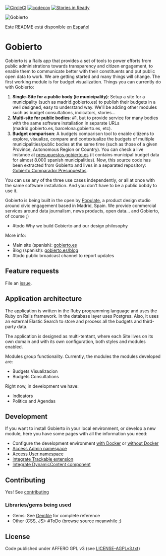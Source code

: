 [![CircleCI](https://circleci.com/gh/PopulateTools/gobierto-dev.svg?style=svg)](https://circleci.com/gh/PopulateTools/gobierto-dev)
[![codecov](https://codecov.io/gh/PopulateTools/gobierto/branch/master/graph/badge.svg)](https://codecov.io/gh/PopulateTools/gobierto)
[![Stories in Ready](https://badge.waffle.io/PopulateTools/gobierto-dev.svg?label=ready&title=Ready)](http://waffle.io/PopulateTools/gobierto-dev)

![Gobierto](https://gobierto.es/assets/logo_gobierto.png)

Este README está disponible [en Español](README.md)

# Gobierto

Gobierto is a Rails app that provides a set of tools to power efforts from public administrations towards transparency and citizen engagement, to enable them to communicate better with their constituents and put public open data to work. We are getting started and many things will change. The first working module is for budget visualization. Things you can currently do with Gobierto:

1. **Single-Site for a public body (ie municipality)**: Setup a site for a municipality (such as madrid.gobierto.es) to publish their budgets in a well designed, easy to understand way. We'll be adding other modules such as budget consultations, indicators, stories...
2. **Multi-site for public bodies**: #1, but to provide service for many bodies with the same software installation in separate URLs (madrid.gobierto.es, barcelona.gobierto.es, etc).
3. **Budget comparison**: A budgets comparison tool to enable citizens to explore, visualize, compare and contextualize the budgets of multiple municipalities/public bodies at the same time (such as those of a given Province, Autonomous Region or Country). You can check a live instance at [presupuestos.gobierto.es](http://presupuestos.gobierto.es) (it contains municipal budget data for almost 8.000 spanish municipalities). Now, this source code has been extracted from Gobierto and lives in a separated repository: [Gobierto Comparador Presupuestos](https://github.com/PopulateTools/gobierto-comparador-presupuestos).


You can use any of the three use cases independently, or all at once with the same software installation. And you don't have to be a public bobdy to use it.

Gobierto is being built in the open by [Populate](http://populate.tools), a product design studio around civic engagement based in Madrid, Spain. We provide commercial services around data journalism, news products, open data... and Gobierto, of course ;)

* #todo Why we build Gobierto and our design philosophy

More info:

* Main site (spanish): [gobierto.es](https://gobierto.es)
* Blog (spanish): [gobierto.es/blog](https://gobierto.es/blog)
* #todo public broadcast channel to report updates

## Feature requests

File an [issue](https://github.com/PopulateTools/gobierto/issues).

## Application architecture

The application is written in the Ruby programming language and uses the Ruby on Rails framework. In the database layer uses Postgres. Also, it uses an external Elastic Search to store and process all the budgets and third-party data.

The application is designed as multi-tentant, where each Site lives on its own domain and with its own configuration, both styles and modules enabled.

Modules group functionality. Currently, the modules the modules developed are:

- Budgets Visualizacion
- Budgets Consultations

Right now, in development we have:

- Indicators
- Politics and Agendas

## Development

If you want to install Gobierto in your local environment, or develop a new module, here you have some pages with all the information you need:

- Configure the development environment [with Docker](docs/development-environment-docker.md) or [without Docker](docs/development-environment.md)
- [Access Admin namespace](docs/admin-namespace.md)
- [Access User namespace](docs/user-namespace.md)
- [Integrate Trackable extension](docs/trackable-extension.md)
- [Integrate DynamicContent component](docs/dynamic-content-component.md)

## Contributing

Yes! See [contributing](https://github.com/PopulateTools/gobierto/blob/master/CONTRIBUTING_EN.md)

### Libraries/gems being used

* Gems: See [Gemfile](https://github.com/PopulateTools/gobierto/blob/master/Gemfile) for complete reference
* Other (CSS, JS): #ToDo (browse source meanwhile ;)

## License

Code published under AFFERO GPL v3 (see [LICENSE-AGPLv3.txt](https://github.com/PopulateTools/gobierto/blob/master/LICENSE-AGPLv3.txt))
